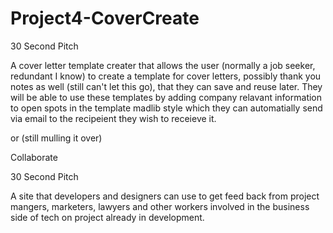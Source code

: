 # Project4-CoverCreate
30 Second Pitch

A cover letter template creater that allows the user (normally a job seeker, redundant I know) to create a template for cover letters, possibly thank you notes as well (still can't let this go), that they can save and reuse later. They will be able to use these templates by adding company relavant information to open spots in the template madlib style which they can automatially send via email to the recipeient they wish to receieve it. 

or (still mulling it over)

Collaborate

30 Second Pitch

A site that developers and designers can use to get feed back from project mangers, marketers, lawyers and other workers involved in the business side of tech on project already in development. 
